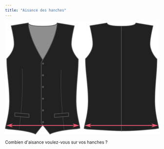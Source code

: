 ```yaml
---
title: "Aisance des hanches"
---
```


![Aisance des hanches](hipsease.svg)

Combien d'aisance voulez-vous sur vos hanches ?




